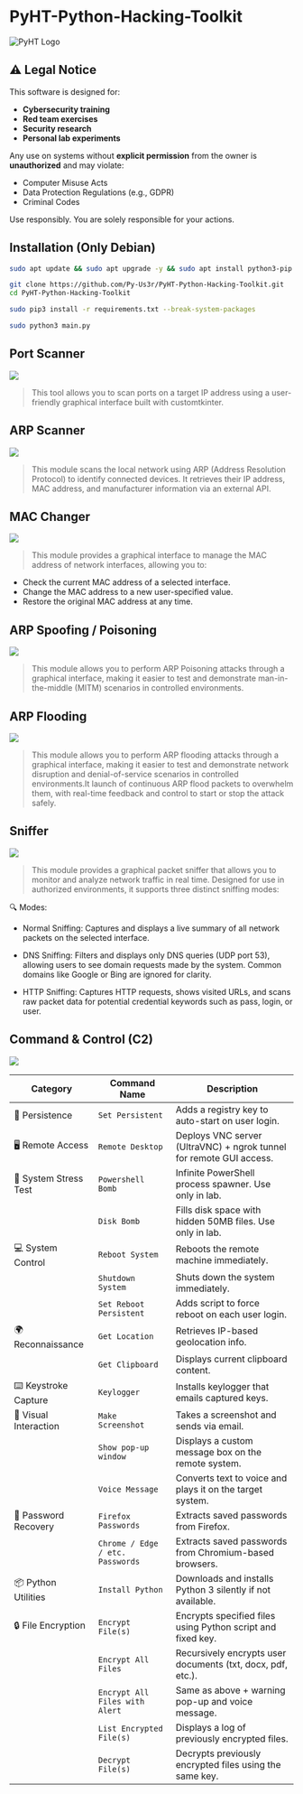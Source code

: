 # PyHT-Python-Hacking-Toolkit

![PyHT Logo](https://github.com/user-attachments/assets/bf1f9276-476e-4aab-964d-1eb864cb3676)

## ⚠️ Legal Notice

This software is designed for:
- **Cybersecurity training**
- **Red team exercises**
- **Security research**
- **Personal lab experiments**

Any use on systems without **explicit permission** from the owner is **unauthorized** and may violate:
- Computer Misuse Acts
- Data Protection Regulations (e.g., GDPR)
- Criminal Codes

Use responsibly. You are solely responsible for your actions.

## Installation (Only Debian)

```bash
sudo apt update && sudo apt upgrade -y && sudo apt install python3-pip python3-tk macchanger git -y
```

```bash
git clone https://github.com/Py-Us3r/PyHT-Python-Hacking-Toolkit.git
cd PyHT-Python-Hacking-Toolkit
```

```bash
sudo pip3 install -r requirements.txt --break-system-packages
```

```bash
sudo python3 main.py
```

## Port Scanner

[![](https://github.com/user-attachments/assets/92c4eef2-0d6b-4b04-a6d0-fbac57f0f714)](https://youtu.be/cpU3s4uIS5k)

> This tool allows you to scan ports on a target IP address using a user-friendly graphical interface built with customtkinter.

## ARP Scanner 

[![](https://github.com/user-attachments/assets/e9fb5063-9f3d-42f9-b006-8ad39fd7a7ef)](https://youtu.be/qvrkEBCNHxM)

> This module scans the local network using ARP (Address Resolution Protocol) to identify connected devices. It retrieves their IP address, MAC address, and manufacturer information via an external API.

## MAC Changer

[![](https://github.com/user-attachments/assets/e1c4a9ad-2b6b-41eb-bc5a-11266837c6a6)](https://youtu.be/ezkysUO2GRc)

> This module provides a graphical interface to manage the MAC address of network interfaces, allowing you to:

- Check the current MAC address of a selected interface.
- Change the MAC address to a new user-specified value.
- Restore the original MAC address at any time.

## ARP Spoofing / Poisoning

[![](https://github.com/user-attachments/assets/96b397d1-44ac-4511-9e89-61cc0fe9eddc)](https://youtu.be/FkB_YGpAvvU)

> This module allows you to perform ARP Poisoning attacks through a graphical interface, making it easier to test and demonstrate man-in-the-middle (MITM) scenarios in controlled environments.

## ARP Flooding

[![](https://github.com/user-attachments/assets/f24c4e67-1380-4fca-9fea-6701ca586396)](https://youtu.be/WtSOTLevPmw)

> This module allows you to perform ARP flooding attacks through a graphical interface, making it easier to test and demonstrate network disruption and denial-of-service scenarios in controlled environments.It launch of continuous ARP flood packets to overwhelm them, with real-time feedback and control to start or stop the attack safely.

## Sniffer

[![](https://github.com/user-attachments/assets/4cfa1812-30e2-4a9a-9de1-cda2a9fc1126)](https://youtu.be/R4FjesFfFlQ)

> This module provides a graphical packet sniffer that allows you to monitor and analyze network traffic in real time. Designed for use in authorized environments, it supports three distinct sniffing modes:

🔍 Modes:

- Normal Sniffing: Captures and displays a live summary of all network packets on the selected interface.

- DNS Sniffing: Filters and displays only DNS queries (UDP port 53), allowing users to see domain requests made by the system. Common domains like Google or Bing are ignored for clarity.

- HTTP Sniffing: Captures HTTP requests, shows visited URLs, and scans raw packet data for potential credential keywords such as pass, login, or user.

## Command & Control (C2)

[![](https://github.com/user-attachments/assets/a2c4f5e6-553d-4752-ae1e-a3fec2bc09d0)]()

| Category               | Command Name                       | Description |
|------------------------|------------------------------------|-------------|
| 🧬 Persistence          | `Set Persistent`                   | Adds a registry key to auto-start on user login. |
| 🖥️ Remote Access        | `Remote Desktop`                   | Deploys VNC server (UltraVNC) + ngrok tunnel for remote GUI access. |
| 🧪 System Stress Test   | `Powershell Bomb`                  | Infinite PowerShell process spawner. Use only in lab. |
|                        | `Disk Bomb`                        | Fills disk space with hidden 50MB files. Use only in lab. |
| 💻 System Control       | `Reboot System`                    | Reboots the remote machine immediately. |
|                        | `Shutdown System`                  | Shuts down the system immediately. |
|                        | `Set Reboot Persistent`            | Adds script to force reboot on each user login. |
| 🌍 Reconnaissance       | `Get Location`                     | Retrieves IP-based geolocation info. |
|                        | `Get Clipboard`                    | Displays current clipboard content. |
| ⌨️ Keystroke Capture    | `Keylogger`                        | Installs keylogger that emails captured keys. |
| 📸 Visual Interaction   | `Make Screenshot`                  | Takes a screenshot and sends via email. |
|                        | `Show pop-up window`               | Displays a custom message box on the remote system. |
|                        | `Voice Message`                    | Converts text to voice and plays it on the target system. |
| 🔐 Password Recovery    | `Firefox Passwords`                | Extracts saved passwords from Firefox. |
|                        | `Chrome / Edge / etc. Passwords`   | Extracts saved passwords from Chromium-based browsers. |
| 📦 Python Utilities     | `Install Python`                   | Downloads and installs Python 3 silently if not available. |
| 🔒 File Encryption      | `Encrypt File(s)`                  | Encrypts specified files using Python script and fixed key. |
|                        | `Encrypt All Files`                | Recursively encrypts user documents (txt, docx, pdf, etc.). |
|                        | `Encrypt All Files with Alert`     | Same as above + warning pop-up and voice message. |
|                        | `List Encrypted File(s)`           | Displays a log of previously encrypted files. |
|                        | `Decrypt File(s)`                  | Decrypts previously encrypted files using the same key. |


